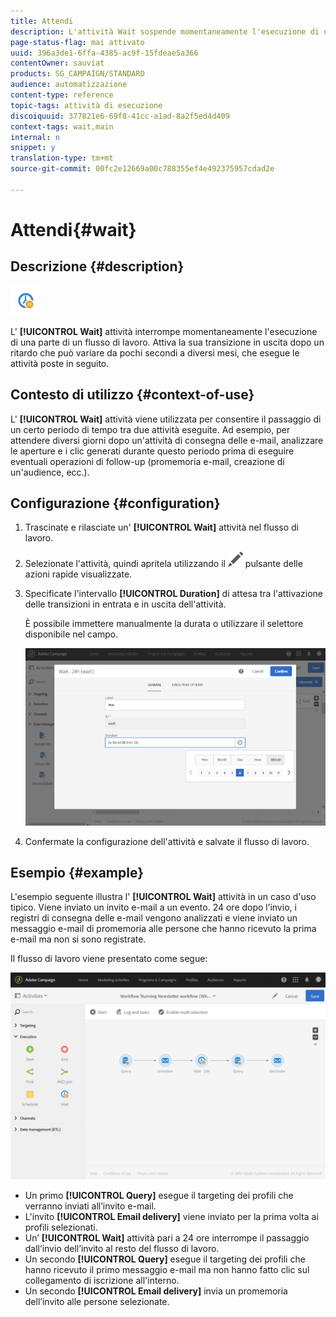 ```yaml
---
title: Attendi
description: L'attività Wait sospende momentaneamente l'esecuzione di una parte di un flusso di lavoro.
page-status-flag: mai attivato
uuid: 396a3de1-6ffa-4385-ac9f-15fdeae5a366
contentOwner: sauviat
products: SG_CAMPAIGN/STANDARD
audience: automatizzazione
content-type: reference
topic-tags: attività di esecuzione
discoiquuid: 377821e6-69f8-41cc-a1ad-8a2f5ed4d409
context-tags: wait,main
internal: n
snippet: y
translation-type: tm+mt
source-git-commit: 00fc2e12669a00c788355ef4e492375957cdad2e

---
```



# Attendi{#wait}

## Descrizione {#description}

![](assets/wait.png)

L' **[!UICONTROL Wait]** attività interrompe momentaneamente l'esecuzione di una parte di un flusso di lavoro. Attiva la sua transizione in uscita dopo un ritardo che può variare da pochi secondi a diversi mesi, che esegue le attività poste in seguito.

## Contesto di utilizzo {#context-of-use}

L' **[!UICONTROL Wait]** attività viene utilizzata per consentire il passaggio di un certo periodo di tempo tra due attività eseguite. Ad esempio, per attendere diversi giorni dopo un'attività di consegna delle e-mail, analizzare le aperture e i clic generati durante questo periodo prima di eseguire eventuali operazioni di follow-up (promemoria e-mail, creazione di un'audience, ecc.).

## Configurazione {#configuration}

1. Trascinate e rilasciate un' **[!UICONTROL Wait]** attività nel flusso di lavoro.
1. Selezionate l'attività, quindi apritela utilizzando il ![](assets/edit_darkgrey-24px.png) pulsante delle azioni rapide visualizzate.
1. Specificate l'intervallo **[!UICONTROL Duration]** di attesa tra l'attivazione delle transizioni in entrata e in uscita dell'attività.

   È possibile immettere manualmente la durata o utilizzare il selettore disponibile nel campo.

   ![](assets/wait_duration.png)

1. Confermate la configurazione dell'attività e salvate il flusso di lavoro.

## Esempio {#example}

L'esempio seguente illustra l' **[!UICONTROL Wait]** attività in un caso d'uso tipico. Viene inviato un invito e-mail a un evento. 24 ore dopo l’invio, i registri di consegna delle e-mail vengono analizzati e viene inviato un messaggio e-mail di promemoria alle persone che hanno ricevuto la prima e-mail ma non si sono registrate.

Il flusso di lavoro viene presentato come segue:

![](assets/wait_example_workflow.png)

* Un primo **[!UICONTROL Query]** esegue il targeting dei profili che verranno inviati all’invito e-mail.
* L'invito **[!UICONTROL Email delivery]** viene inviato per la prima volta ai profili selezionati.
* Un’ **[!UICONTROL Wait]** attività pari a 24 ore interrompe il passaggio dall’invio dell’invito al resto del flusso di lavoro.
* Un secondo **[!UICONTROL Query]** esegue il targeting dei profili che hanno ricevuto il primo messaggio e-mail ma non hanno fatto clic sul collegamento di iscrizione all'interno.
* Un secondo **[!UICONTROL Email delivery]** invia un promemoria dell’invito alle persone selezionate.

